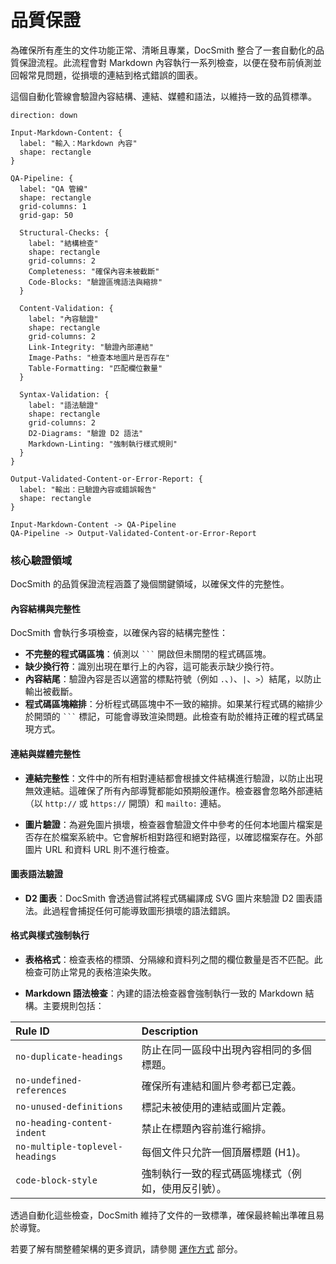 # 品質保證

為確保所有產生的文件功能正常、清晰且專業，DocSmith 整合了一套自動化的品質保證流程。此流程會對 Markdown 內容執行一系列檢查，以便在發布前偵測並回報常見問題，從損壞的連結到格式錯誤的圖表。

這個自動化管線會驗證內容結構、連結、媒體和語法，以維持一致的品質標準。

```d2
direction: down

Input-Markdown-Content: {
  label: "輸入：Markdown 內容"
  shape: rectangle
}

QA-Pipeline: {
  label: "QA 管線"
  shape: rectangle
  grid-columns: 1
  grid-gap: 50

  Structural-Checks: {
    label: "結構檢查"
    shape: rectangle
    grid-columns: 2
    Completeness: "確保內容未被截斷"
    Code-Blocks: "驗證區塊語法與縮排"
  }

  Content-Validation: {
    label: "內容驗證"
    shape: rectangle
    grid-columns: 2
    Link-Integrity: "驗證內部連結"
    Image-Paths: "檢查本地圖片是否存在"
    Table-Formatting: "匹配欄位數量"
  }

  Syntax-Validation: {
    label: "語法驗證"
    shape: rectangle
    grid-columns: 2
    D2-Diagrams: "驗證 D2 語法"
    Markdown-Linting: "強制執行樣式規則"
  }
}

Output-Validated-Content-or-Error-Report: {
  label: "輸出：已驗證內容或錯誤報告"
  shape: rectangle
}

Input-Markdown-Content -> QA-Pipeline
QA-Pipeline -> Output-Validated-Content-or-Error-Report
```

### 核心驗證領域

DocSmith 的品質保證流程涵蓋了幾個關鍵領域，以確保文件的完整性。

#### 內容結構與完整性

DocSmith 會執行多項檢查，以確保內容的結構完整性：

*   **不完整的程式碼區塊**：偵測以 ` ``` ` 開啟但未關閉的程式碼區塊。
*   **缺少換行符**：識別出現在單行上的內容，這可能表示缺少換行符。
*   **內容結尾**：驗證內容是否以適當的標點符號（例如 `.`、`)`、`|`、`>`）結尾，以防止輸出被截斷。
*   **程式碼區塊縮排**：分析程式碼區塊中不一致的縮排。如果某行程式碼的縮排少於開頭的 ` ``` ` 標記，可能會導致渲染問題。此檢查有助於維持正確的程式碼呈現方式。

#### 連結與媒體完整性

*   **連結完整性**：文件中的所有相對連結都會根據文件結構進行驗證，以防止出現無效連結。這確保了所有內部導覽都能如預期般運作。檢查器會忽略外部連結（以 `http://` 或 `https://` 開頭）和 `mailto:` 連結。

*   **圖片驗證**：為避免圖片損壞，檢查器會驗證文件中參考的任何本地圖片檔案是否存在於檔案系統中。它會解析相對路徑和絕對路徑，以確認檔案存在。外部圖片 URL 和資料 URL 則不進行檢查。

#### 圖表語法驗證

*   **D2 圖表**：DocSmith 會透過嘗試將程式碼編譯成 SVG 圖片來驗證 D2 圖表語法。此過程會捕捉任何可能導致圖形損壞的語法錯誤。

#### 格式與樣式強制執行

*   **表格格式**：檢查表格的標頭、分隔線和資料列之間的欄位數量是否不匹配。此檢查可防止常見的表格渲染失敗。

*   **Markdown 語法檢查**：內建的語法檢查器會強制執行一致的 Markdown 結構。主要規則包括：

| Rule ID | Description |
| :--- | :--- |
| `no-duplicate-headings` | 防止在同一區段中出現內容相同的多個標題。 |
| `no-undefined-references` | 確保所有連結和圖片參考都已定義。 |
| `no-unused-definitions` | 標記未被使用的連結或圖片定義。 |
| `no-heading-content-indent` | 禁止在標題內容前進行縮排。 |
| `no-multiple-toplevel-headings` | 每個文件只允許一個頂層標題 (H1)。 |
| `code-block-style` | 強制執行一致的程式碼區塊樣式（例如，使用反引號）。 |

透過自動化這些檢查，DocSmith 維持了文件的一致標準，確保最終輸出準確且易於導覽。

若要了解有關整體架構的更多資訊，請參閱 [運作方式](./advanced-how-it-works.md) 部分。